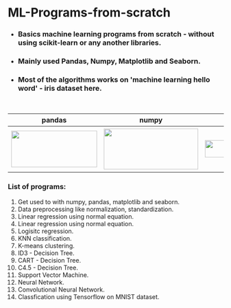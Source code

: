 # ML-Programs-from-scratch
* ### Basics machine learning programs from scratch - without using scikit-learn or any another libraries.
* ### Mainly used Pandas, Numpy, Matplotlib and Seaborn.
* ### Most of the algorithms works on 'machine learning hello word' - iris dataset here.
<br>

|pandas|numpy|matplotlib|seaborn|
|:-:|:-:|:-:|:-:|
|<img src="https://user-images.githubusercontent.com/49865067/234389924-64618249-d189-4ad9-ab8f-95d4bcc81885.png" width="200" height="85">|<img src="https://user-images.githubusercontent.com/49865067/234393120-78a53497-6e88-42a6-9678-d92f4709125b.png" width="220" height="95">|<img src="https://user-images.githubusercontent.com/49865067/234391155-ea458477-2ded-4485-bf7c-0ef33cf37091.png" width="200" height="40">|<img src="https://user-images.githubusercontent.com/49865067/234390683-b1983338-a0f8-4e87-bd71-b943d21c343b.svg" width="200" height="100">|

### List of programs:
1. Get used to with numpy, pandas, matplotlib and seaborn.
2. Data preprocessing like normalization, standardization.
3. Linear regression using normal equation.
4. Linear regression using normal equation.
5. Logisitc regression.
6. KNN classification.
7. K-means clustering.
8. ID3 - Decision Tree.
9. CART - Decision Tree.
10. C4.5 - Decision Tree.
11. Support Vector Machine.
12. Neural Network.
13. Convolutional Neural Network.
14. Classfication using Tensorflow on MNIST dataset.
